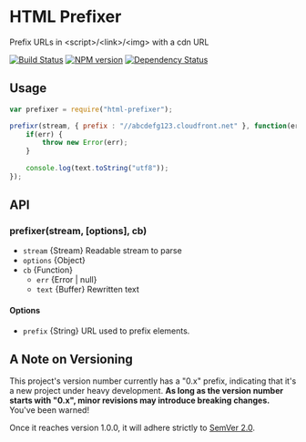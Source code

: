 HTML Prefixer
==========

Prefix URLs in &lt;script>/&lt;link>/&lt;img> with a cdn URL

[![Build Status](https://travis-ci.org/tivac/node-html-prefixer.png?branch=master)](https://travis-ci.org/tivac/node-html-prefixer)
[![NPM version](https://badge.fury.io/js/html-prefixer.png)](http://badge.fury.io/js/html-prefixer)
[![Dependency Status](https://gemnasium.com/tivac/node-html-prefixer.png)](https://gemnasium.com/tivac/node-html-prefixer)

## Usage ##

```javascript
var prefixer = require("html-prefixer");

prefixr(stream, { prefix : "//abcdefg123.cloudfront.net" }, function(err, text) {
    if(err) {
        throw new Error(err);
    }
    
    console.log(text.toString("utf8"));
});
```

## API ##

### prefixer(stream, [options], cb)

* `stream` {Stream} Readable stream to parse
* `options` {Object}
* `cb` {Function}
  * `err` {Error | null}
  * `text` {Buffer} Rewritten text

#### Options

* `prefix` {String} URL used to prefix elements.

## A Note on Versioning ##

This project's version number currently has a "0.x" prefix, indicating that it's a new
project under heavy development. **As long as the version number starts with
"0.x", minor revisions may introduce breaking changes.** You've been warned!

Once it reaches version 1.0.0, it will adhere strictly to
[SemVer 2.0](http://semver.org/spec/v2.0.0.html).
